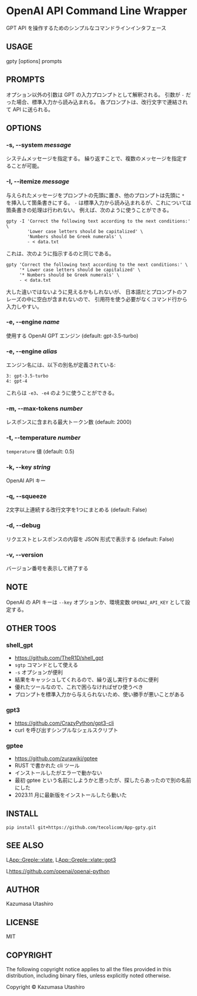 # OpenAI API Command Line Wrapper

GPT API を操作するためのシンプルなコマンドラインインタフェース

## USAGE

gpty [options] prompts

## PROMPTS

オプション以外の引数は GPT の入力プロンプトとして解釈される。
引数が `-` だった場合、標準入力から読み込まれる。
各プロンプトは、改行文字で連結されて API に送られる。

## OPTIONS

### -s, --system *message*

システムメッセージを指定する。
繰り返すことで、複数のメッセージを指定することが可能。

### -I, --itemize *message*

与えられたメッセージをプロンプトの先頭に置き、他のプロンプトは先頭に `* ` を挿入して箇条書きにする。
`-` は標準入力から読み込まれるが、これについては箇条書きの処理は行われない。
例えば、次のように使うことができる。

    gpty -I 'Correct the following text according to the next conditions:' \
            'Lower case letters should be capitalized' \
            'Numbers should be Greek numerals' \
            - < data.txt

これは、次のように指示するのと同じである。

    gpty 'Correct the following text according to the next conditions:' \
         '* Lower case letters should be capitalized' \
         '* Numbers should be Greek numerals' \
         - < data.txt

大した違いではないように見えるかもしれないが、
日本語だとプロンプトのフレーズの中に空白が含まれないので、
引用符を使う必要がなくコマンド行から入力しやすい。

### -e, --engine *name*

使用する OpenAI GPT エンジン (default: gpt-3.5-turbo)

### -e, --engine *alias*

エンジン名には、以下の別名が定義されている:

    3: gpt-3.5-turbo
	4: gpt-4

これらは `-e3`、`-e4` のように使うことができる。

### -m, --max-tokens *number*

レスポンスに含まれる最大トークン数 (default: 2000)

### -t, --temperature *number*

`temperature` 値 (default: 0.5)

### -k, --key *string*

OpenAI API キー

### -q, --squeeze

2文字以上連続する改行文字を1つにまとめる (default: False)

### -d, --debug

リクエストとレスポンスの内容を JSON 形式で表示する (default: False)

### -v, --version

バージョン番号を表示して終了する

## NOTE

OpenAI の API キーは `--key` オプションか、環境変数 `OPENAI_API_KEY` として設定する。

## OTHER TOOS

### shell_gpt
  - https://github.com/TheR1D/shell_gpt
  - `sgtp` コマンドとして使える
  - `-s` オプションが便利
  - 結果をキャッシュしてくれるので、繰り返し実行するのに便利
  - 優れたツールなので、これで困らなければぜひ使うべき
  - プロンプトを標準入力から与えられないため、使い勝手が悪いことがある

### gpt3
  - https://github.com/CrazyPython/gpt3-cli
  - curl を呼び出すシンプルなシェルスクリプト

### gptee
  - https://github.com/zurawiki/gptee
  - RUST で書かれた cli ツール
  - インストールしたがエラーで動かない
  - 最初 gptee という名前にしようかと思ったが、探したらあったので別の名前にした
  - 2023.11 月に最新版をインストールしたら動いた

## INSTALL

```
pip install git+https://github.com/tecolicom/App-gpty.git
```

## SEE ALSO

L<App::Greple::xlate>, L<App::Greple::xlate::gpt3>

L<https://github.com/openai/openai-python>

## AUTHOR

Kazumasa Utashiro

## LICENSE

MIT

## COPYRIGHT

The following copyright notice applies to all the files provided in
this distribution, including binary files, unless explicitly noted
otherwise.

Copyright © Kazumasa Utashiro
